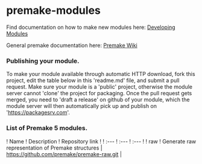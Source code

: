# premake-modules

Find documentation on how to make new modules here:
[Developing Modules](https://github.com/premake/premake-core/wiki/Developing-Modules)

General premake documentation here:
[Premake Wiki](https://github.com/premake/premake-core/wiki)

### Publishing your module.

To make your module available through automatic HTTP download, fork this project, edit the table below in this 'readme.md' file, and submit a pull request. Make sure your module is a 'public' project, otherwise the module server cannot 'clone' the project for packaging. Once the pull request gets merged, you need to 'draft a release' on github of your module, which the module server will then automatically pick up and publish on 'https://packagesrv.com'.


### List of Premake 5 modules.

! Name ! Description ! Repository link !
! :--- ! :--- ! :--- !
! raw ! Generate raw representation of Premake structures | https://github.com/premake/premake-raw.git |
